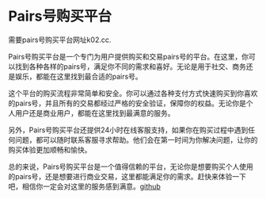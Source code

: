 # Pairs号购买平台

需要pairs号购买平台网址k02.cc.

Pairs号购买平台是一个专门为用户提供购买和交易pairs号的平台。在这里，你可以找到各种各样的pairs号，满足你不同的需求和喜好。无论是用于社交、商务还是娱乐，都能在这里找到最合适的pairs号。

这个平台的购买流程非常简单和安全。你可以通过各种支付方式快速购买到你喜欢的pairs号，并且所有的交易都经过严格的安全验证，保障你的权益。无论你是个人用户还是商业用户，都能在这里找到最满意的服务。

另外，Pairs号购买平台还提供24小时在线客服支持，如果你在购买过程中遇到任何问题，都可以随时联系客服寻求帮助。他们会在第一时间为你解决问题，让你的购买体验更加顺畅和愉快。

总的来说，Pairs号购买平台是一个值得信赖的平台，无论你是想要购买个人使用的pairs号，还是想要进行商业交易，这里都能满足你的需求。赶快来体验一下吧，相信你一定会对这里的服务感到满意。[github](https://github.com)